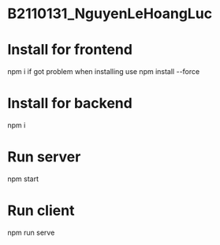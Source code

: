 # B2110131_NguyenLeHoangLuc

# Install for frontend
npm i
if got problem when installing use
npm install --force

# Install for backend
npm i

# Run server
npm start

# Run client
npm run serve
